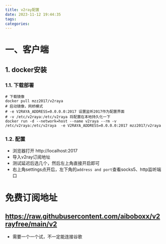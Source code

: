```yaml
---
title: v2ray配置
date: 2023-11-12 19:44:35
tags:
categories:
---
```


# 一、客户端

## 1. docker安装

### 1.1. 下载部署

```shell
# 下载镜像
docker pull mzz2017/v2raya
# 启动镜像，网桥模式
# -e V2RAYA_ADDRESS=0.0.0.0:2017 设置监听2017作为配置界面
# -v /etc/v2raya:/etc/v2raya 将配置在本地持久化一下
docker run -d --network=host --name v2raya --rm -v /etc/v2raya:/etc/v2raya  -e V2RAYA_ADDRESS=0.0.0.0:2017 mzz2017/v2raya
```

### 1.2. 配置

- 浏览器打开 http://localhost:2017
- 导入v2ray订阅地址
- 测试延迟后选几个，然后左上角直接开启即可
- 右上角settings点开后，左下角的`address and port`查看socks5、http监听端口

# 免费订阅地址

## https://raw.githubusercontent.com/aiboboxx/v2rayfree/main/v2

- 需要一个一个试，不一定能连接谷歌
